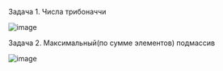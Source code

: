 Задача 1. Числа трибоначчи

![image](https://github.com/Ling205/PraktikaG34N8/assets/139348078/01a69a01-38eb-4af0-b81b-64f4bf0fa6ee)

Задача 2. Максимальный(по сумме элементов) подмассив

![image](https://github.com/Ling205/PraktikaG34N8/assets/139348078/7d2ad06a-c55b-433d-93a7-6d0b188871ca)
